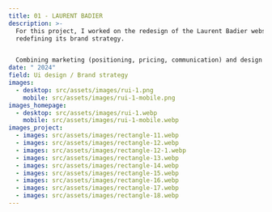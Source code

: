 ```yaml
---
title: 01 - LAURENT BADIER
description: >-
  For this project, I worked on the redesign of the Laurent Badier website while
  redefining its brand strategy. 


  Combining marketing (positioning, pricing, communication) and design (UX research, wireframing, prototyping), we aimed to align the brand’s identity with its values while enhancing the user experience.
date: " 2024"
field: Ui design / Brand strategy
images:
  - desktop: src/assets/images/rui-1.png
    mobile: src/assets/images/rui-1-mobile.png
images_homepage:
  - desktop: src/assets/images/rui-1.webp
    mobile: src/assets/images/rui-1-mobile.webp
images_project:
  - images: src/assets/images/rectangle-11.webp
  - images: src/assets/images/rectangle-12.webp
  - images: src/assets/images/rectangle-12-1.webp
  - images: src/assets/images/rectangle-13.webp
  - images: src/assets/images/rectangle-14.webp
  - images: src/assets/images/rectangle-15.webp
  - images: src/assets/images/rectangle-16.webp
  - images: src/assets/images/rectangle-17.webp
  - images: src/assets/images/rectangle-18.webp
---
```

